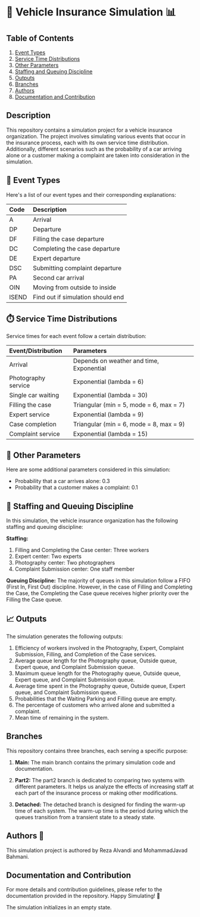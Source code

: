 # 🚗 Vehicle Insurance Simulation 📊

## Table of Contents
1. [Event Types](#event-types)
2. [Service Time Distributions](#distributions)
3. [Other Parameters](#parameters)
4. [Staffing and Queuing Discipline](#staffing-and-queuing-discipline)
5. [Outputs](#outputs)
6. [Branches](#branches)
7. [Authors](#authors)
8. [Documentation and Contribution](#documentation-and-contribution)

## Description

This repository contains a simulation project for a vehicle insurance organization. The project involves simulating various events that occur in the insurance process, each with its own service time distribution. Additionally, different scenarios such as the probability of a car arriving alone or a customer making a complaint are taken into consideration in the simulation.

## <a name="event-types"></a>🎯 Event Types

Here's a list of our event types and their corresponding explanations:

| Code     | Description                       |
|:---------|:----------------------------------|
| A        | Arrival                           |
| DP       | Departure                         |
| DF       | Filling the case departure        |
| DC       | Completing the case departure     |
| DE       | Expert departure                  |
| DSC      | Submitting complaint departure    |
| PA       | Second car arrival                |
| OIN      | Moving from outside to inside     |
| ISEND    | Find out if simulation should end |

## <a name="distributions"></a>⏱️ Service Time Distributions

Service times for each event follow a certain distribution:

| Event/Distribution   | Parameters            |
|:---------------------|:----------------------|
| Arrival              | Depends on weather and time, Exponential |
| Photography service  | Exponential (lambda = 6) |
| Single car waiting   | Exponential (lambda = 30) |
| Filling the case     | Triangular (min = 5, mode = 6, max = 7) |
| Expert service       | Exponential (lambda = 9) |
| Case completion      | Triangular (min = 6, mode = 8, max = 9) |
| Complaint service    | Exponential (lambda = 15) |

## <a name="parameters"></a>🎲 Other Parameters

Here are some additional parameters considered in this simulation:

* Probability that a car arrives alone: 0.3
* Probability that a customer makes a complaint: 0.1

## <a name="staffing-and-queuing-discipline"></a>🏢 Staffing and Queuing Discipline

In this simulation, the vehicle insurance organization has the following staffing and queuing discipline:

**Staffing:**
1. Filling and Completing the Case center: Three workers
2. Expert center: Two experts
3. Photography center: Two photographers
4. Complaint Submission center: One staff member

**Queuing Discipline:**
The majority of queues in this simulation follow a FIFO (First In, First Out) discipline. However, in the case of Filling and Completing the Case, the Completing the Case queue receives higher priority over the Filling the Case queue.

## <a name="outputs"></a>📈 Outputs

The simulation generates the following outputs:

1. Efficiency of workers involved in the Photography, Expert, Complaint Submission, Filling, and Completion of the Case services.
2. Average queue length for the Photography queue, Outside queue, Expert queue, and Complaint Submission queue.
3. Maximum queue length for the Photography queue, Outside queue, Expert queue, and Complaint Submission queue.
4. Average time spent in the Photography queue, Outside queue, Expert queue, and Complaint Submission queue.
5. Probabilities that the Waiting Parking and Filling queue are empty.
6. The percentage of customers who arrived alone and submitted a complaint.
7. Mean time of remaining in the system.

## <a name="branches"></a>Branches

This repository contains three branches, each serving a specific purpose:

1. **Main:** The main branch contains the primary simulation code and documentation.

2. **Part2:** The part2 branch is dedicated to comparing two systems with different parameters. It helps us analyze the effects of increasing staff at each part of the insurance process or making other modifications.

3. **Detached:** The detached branch is designed for finding the warm-up time of each system. The warm-up time is the period during which the queues transition from a transient state to a steady state.

## <a name="authors"></a>Authors 👥

This simulation project is authored by Reza Alvandi and MohammadJavad Bahmani.

## <a name="documentation-and-contribution"></a>Documentation and Contribution

For more details and contribution guidelines, please refer to the documentation provided in the repository. Happy Simulating! 🚀

The simulation initializes in an empty state.
